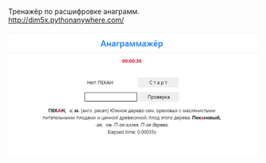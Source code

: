 Тренажёр по расшифровке анаграмм.<br>
http://dim5x.pythonanywhere.com/ <br>

<img src="https://github.com/dim5x/Anagramazhor/raw/master/image.png" alt="альтернативный текст"> 
